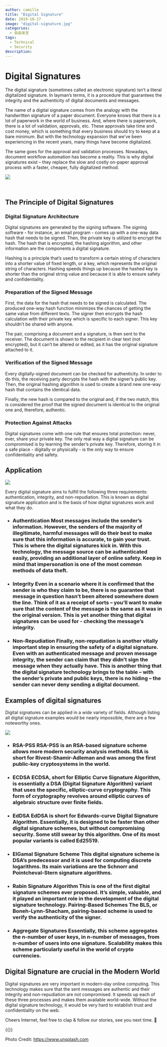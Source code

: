 ```yaml
---
author: camille
title: "Digital Signature"
date: 2019-10-17
image: "digital-signature.jpg"
categories:
  - 自由发言
tags:
  - Technical
  - Security
description:
---
```


# Digital Signatures

The digital signature (sometimes called an electronic signature) isn’t a literal digitalized signature. In layman’s terms, it is a procedure that guarantees the integrity and the authenticity of digital documents and messages.

The name of a digital signature comes from the analogy with the handwritten signature of a paper document. Everyone knows that there is a lot of paperwork in the world of business. And, where there is paperwork, there is a lot of validation, approvals, etc. These approvals take time and cost money, which is something that every business should try to keep at a bare minimum. But with the technology expansion that we’ve been experiencing in the recent years, many things have become digitalized.

The same goes for the approval and validation processes. Nowadays, document workflow automation has become a reality. This is why digital signatures exist – they replace the slow and costly on-paper approval process with a faster, cheaper, fully digitalized method.

![](signature.jpg)

</br>

## The Principle of Digital Signatures

### Digital Signature Architecture
Digital signatures are generated by the signing software. The signing software - for instance, an email program - comes up with a one-way data hash that needs to be signed. Then, the private key is utilized to encrypt the hash. The hash that is encrypted, the hashing algorithm, and other information are the components a digital signature.

Hashing is a principle that’s used to transform a certain string of characters into a shorter value of fixed length, or a key, which represents the original string of characters. Hashing speeds things up because the hashed key is shorter than the original string value and because it is able to ensure safety and confidentiality.

### Preparation of the Signed Message
First, the data for the hash that needs to be signed is calculated. The produced one-way hash function minimizes the chances of getting the same value from different texts. The signer then encrypts the hash calculation with their private key which is specific to each signer. This key shouldn’t be shared with anyone.

The pair, comprising a document and a signature, is then sent to the receiver. The document is shown to the recipient in clear text (not encrypted), but it can’t be altered or edited, as it has the original signature attached to it.

### Verification of the Signed Message
Every digitally-signed document can be checked for authenticity. In order to do this, the receiving party decrypts the hash with the signer’s public key. Then, the original hashing algorithm is used to create a brand new one-way hash that contains the identical data.

Finally, the new hash is compared to the original and, if the two match, this is considered the proof that the signed document is identical to the original one and, therefore, authentic.

### Protection Against Attacks
Digital signatures come with one rule that ensures total protection: never, ever, share your private key. The only real way a digital signature can be compromised is by learning the sender’s private key. Therefore, storing it in a safe place - digitally or physically - is the only way to ensure confidentiality and safety.

## Application

![](ipad.jpg)

Every digital signature aims to fulfill the following three requirements: authentication, integrity, and non-repudiation. This is known as digital signature application and is the basis of how digital signatures work and what they do.

* ### Authentication Most messages include the sender’s information. However, the senders of the majority of illegitimate, harmful messages will do their best to make sure that this information is accurate, to gain your trust. This is where the digital signatures kick in. With this technology, the message source can be authenticated easily, providing an additional layer of online safety. Keep in mind that impersonation is one of the most common methods of data theft.

* ### Integrity Even in a scenario where it is confirmed that the sender is who they claim to be, there is no guarantee that message in question hasn’t been altered somewhere down the line. Think of it as a receipt of sorts – you’ll want to make sure that the content of the message is the same as it was in the original version. This is yet another thing that digital signatures can be used for - checking the message’s integrity.

* ### Non-Repudiation Finally, non-repudiation is another vitally important step in ensuring the safety of a digital signature. Even with an authenticated message and proven message integrity, the sender can claim that they didn’t sign the message when they actually have. This is another thing that the digital signature technology brings to the table – with the sender’s private and public keys, there is no hiding – the sender can never deny sending a digital document.

## Examples of digital signatures
Digital signatures can be applied in a wide variety of fields. Although listing all digital signature examples would be nearly impossible, there are a few noteworthy ones.

![](code.jpg)

* ### RSA-PSS RSA-PSS is an RSA-based signature scheme allows more modern security analysis methods. RSA is short for Rivest-Shamir-Adleman and was among the first public-key cryptosystems in the world.

* ### ECDSA ECDSA, short for Elliptic Curve Signature Algorithm, is essentially a DSA (Digital Signature Algorithm) variant that uses the specific, elliptic-curve cryptography. This form of cryptography revolves around elliptic curves of algebraic structure over finite fields.

* ### EdDSA EdDSA is short for Edwards-curve Digital Signature Algorithm. Essentially, it is designed to be faster than other digital signature schemes, but without compromising security. Some still swear by this algorithm. One of its most popular variants is called Ed25519.

* ### ElGamal Signature Scheme This digital signature scheme is DSA’s predecessor and it is used for computing discrete logarithms. Its main variations are the Schnorr and Pointcheval-Stern signature algorithms.

* ### Rabin Signature Algorithm This is one of the first digital signature schemes ever proposed. It’s simple, valuable, and it played an important role in the development of the digital signature technology. Pairing-Based Schemes The BLS, or Boneh-Lynn-Shacham, pairing-based scheme is used to verify the authenticity of the signer.

* ### Aggregate Signatures Essentially, this scheme aggregates the n-number of user keys, in n-number of messages, from n-number of users into one signature. Scalability makes this scheme particularly useful in the world of crypto currencies.

## Digital Signature are crucial in the Modern World
Digital signatures are very important in modern-day online computing. This technology makes sure that the sent messages are authentic and their integrity and non-repudiation are not compromised. It speeds up each of these three processes and makes them available world-wide. Without the digital signature technology, it would be very hard to establish trust and confidentiality on the web.


Cheers Internet, feel free to clap & follow our stories, see you next time. 🤫

{{<tweet id="1143493043783372801">}}

Photo Credit: https://www.unsplash.com 
